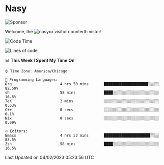 # Nasy

<!--
<p align="center">
<img height="200" src="https://github-readme-stats.vercel.app/api?username=nasyxx&count_private=true&show_icons=true&theme=dracula&include_all_commits=true"/>
<img height="200" src="https://github-readme-stats.vercel.app/api/top-langs/?username=nasyxx&theme=dracula&hide=html,jupyter+notebook&count_private=true&show_icons=true"/>
</p>

  
----------------
-->

![Sponsor](https://img.shields.io/static/v1.svg?label=Sponsor&message=%E2%9D%A4&logo=GitHub&style=flat&color=pink)
 
Welcome, the ![nasyxx visitor counter](https://count.getloli.com/get/@nasyxx?theme=rule34)th vistor!
 
<!--START_SECTION:waka-->
![Code Time](http://img.shields.io/badge/Code%20Time-3%2C135%20hrs%2046%20mins-blue)

![Lines of code](https://img.shields.io/badge/From%20Hello%20World%20I%27ve%20Written-5%20Million%20lines%20of%20code-blue)

📊 **This Week I Spent My Time On** 

```text
⌚︎ Time Zone: America/Chicago

💬 Programming Languages: 
Org                      4 hrs 50 mins       ████████████████████░░░░░   82.59% 
sh                       58 mins             ████░░░░░░░░░░░░░░░░░░░░░   16.5% 
TeX                      2 mins              ░░░░░░░░░░░░░░░░░░░░░░░░░   0.63% 
C++                      0 secs              ░░░░░░░░░░░░░░░░░░░░░░░░░   0.1% 
Nix                      0 secs              ░░░░░░░░░░░░░░░░░░░░░░░░░   0.09%

🔥 Editors: 
Emacs                    4 hrs 53 mins       █████████████████████░░░░   83.5% 
Zsh                      58 mins             ████░░░░░░░░░░░░░░░░░░░░░   16.5%

```


 Last Updated on 04/02/2023 05:23:56 UTC
<!--END_SECTION:waka-->

<!-- ![visitors](https://visitor-badge.laobi.icu/badge?page_id=nasyxx.nasyxx) -->
